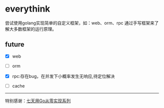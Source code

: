 # everythink
尝试使用golang实现简单的自定义框架，如：web、orm、rpc
通过手写框架来了解大多数框架的运行原理。

## future 
- [x] web
- [ ] orm
- [x] rpc:存在bug，在并发下小概率发生无响应,待定位解决
- [ ] cache


---
特别感谢：[七天用Go从零实现系列](https://geektutu.com/post/gee.html)
